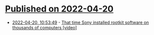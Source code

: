 # [Published on 2022-04-20](index.md)

* [2022-04-20, 10:53:49](https://news.ycombinator.com/item?id=31095056) - [That time Sony installed rootkit software on thousands of computers [video]](https://www.youtube.com/watch?v=imMRzBzQm1U)
